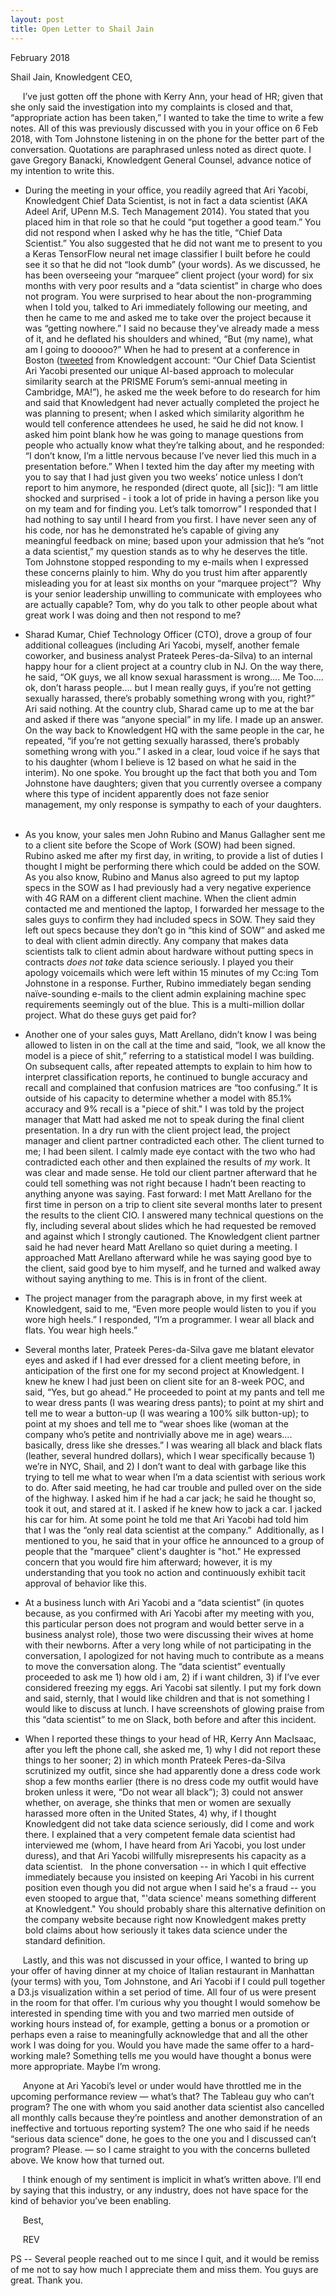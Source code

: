 ```yaml
---
layout: post
title: Open Letter to Shail Jain
---
```

February 2018

Shail Jain, Knowledgent CEO,

&nbsp;&nbsp;&nbsp;&nbsp;&nbsp;I’ve just gotten off the phone with Kerry Ann, your head of HR; given that she only said the investigation into my complaints is closed and that, “appropriate action has been taken,” I wanted to take the time to write a few notes.  All of this was previously discussed with you in your office on 6 Feb 2018, with Tom Johnstone listening in on the phone for the better part of the conversation.  Quotations are paraphrased unless noted as direct quote.  I gave Gregory Banacki, Knowledgent General Counsel, advance notice of my intention to write this.

* During the meeting in your office, you readily agreed that Ari Yacobi, Knowledgent Chief Data Scientist, is not in fact a data scientist (AKA Adeel Arif, UPenn M.S. Tech Management 2014).  You stated that you placed him in that role so that he could “put together a good team.”  You did not respond when I asked why he has the title, “Chief Data Scientist.”  You also suggested that he did not want me to present to you a Keras TensorFlow neural net image classifier I built before he could see it so that he did not “look dumb” (your words).  As we discussed, he has been overseeing your “marquee” client project (your word) for six months with very poor results and a “data scientist” in charge who does not program.  You were surprised to hear about the non-programming when I told you, talked to Ari immediately following our meeting, and then he came to me and asked me to take over the project because it was “getting nowhere.”  I said no because they've already made a mess of it, and he deflated his shoulders and whined, “But (my name), what am I going to dooooo?”  When he had to present at a conference in Boston ([tweeted](https://twitter.com/Knowledgent/status/935172206270787586) from Knowledgent account: “Our Chief Data Scientist Ari Yacobi presented our unique AI-based approach to molecular similarity search at the PRISME Forum’s semi-annual meeting in Cambridge, MA!”), he asked me the week before to do research for him and said that Knowledgent had never actually completed the project he was planning to present; when I asked which similarity algorithm he would tell conference attendees he used, he said he did not know.  I asked him point blank how he was going to manage questions from people who actually know what they’re talking about, and he responded: “I don’t know, I’m a little nervous because I’ve never lied this much in a presentation before.”  When I texted him the day after my meeting with you to say that I had just given you two weeks’ notice unless I don’t report to him anymore, he responded (direct quote, all [sic]): “I am little shocked and surprised - i took a lot of pride in having a person like you on my team and for finding you.  Let’s talk tomorrow”  I responded that I had nothing to say until I heard from you first.  I have never seen any of his code, nor has he demonstrated he’s capable of giving any meaningful feedback on mine; based upon your admission that he’s “not a data scientist,” my question stands as to why he deserves the title.  Tom Johnstone stopped responding to my e-mails when I expressed these concerns plainly to him.  Why do you trust him after apparently misleading you for at least six months on your “marquee project”?   Why is your senior leadership unwilling to communicate with employees who are actually capable?  Tom, why do you talk to other people about what great work I was doing and then not respond to me?

* Sharad Kumar, Chief Technology Officer (CTO), drove a group of four additional colleagues (including Ari Yacobi, myself, another female coworker, and business analyst Prateek Peres-da-Silva) to an internal happy hour for a client project at a country club in NJ.  On the way there, he said, “OK guys, we all know sexual harassment is wrong…. Me Too…. ok, don’t harass people…. but I mean really guys, if you’re not getting sexually harassed, there’s probably something wrong with you, right?”  Ari said nothing.  At the country club, Sharad came up to me at the bar and asked if there was “anyone special” in my life.  I made up an answer.  On the way back to Knowledgent HQ with the same people in the car, he repeated, “if you’re not getting sexually harassed, there’s probably something wrong with you.”  I asked in a clear, loud voice if he says that to his daughter (whom I believe is 12 based on what he said in the interim).  No one spoke.  You brought up the fact that both you and Tom Johnstone have daughters; given that you currently oversee a company where this type of incident apparently does not faze senior management, my only response is sympathy to each of your daughters.   

* As you know, your sales men John Rubino and Manus Gallagher sent me to a client site before the Scope of Work (SOW) had been signed.  Rubino asked me after my first day, in writing, to provide a list of duties I thought I might be performing there which could be added on the SOW.  As you also know, Rubino and Manus also agreed to put my laptop specs in the SOW as I had previously had a very negative experience with 4G RAM on a different client machine.  When the client admin contacted me and mentioned the laptop, I forwarded her message to the sales guys to confirm they had included specs in SOW.  They said they left out specs because they don’t go in “this kind of SOW” and asked me to deal with client admin directly.  Any company that makes data scientists talk to client admin about hardware without putting specs in contracts *does not take* data science seriously.  I played you their apology voicemails which were left within 15 minutes of my Cc:ing Tom Johnstone in a response.  Further, Rubino immediately began sending naïve-sounding e-mails to the client admin explaining machine spec requirements seemingly out of the blue.  This is a multi-million dollar project.  What do these guys get paid for?    

* Another one of your sales guys, Matt Arellano, didn’t know I was being allowed to listen in on the call at the time and said, “look, we all know the model is a piece of shit,” referring to a statistical model I was building.  On subsequent calls, after repeated attempts to explain to him how to interpret classification reports, he continued to bungle accuracy and recall and complained that confusion matrices are “too confusing.”  It is outside of his capacity to determine whether a model with 85.1% accuracy and 9% recall is a "piece of shit."  I was told by the project manager that Matt had asked me not to speak during the final client presentation.  In a dry run with the client project lead, the project manager and client partner contradicted each other.  The client turned to me; I had been silent.  I calmly made eye contact with the two who had contradicted each other and then explained the results of *my* work.  It was clear and made sense.  He told our client partner afterward that he could tell something was not right because I hadn’t been reacting to anything anyone was saying.  Fast forward: I met Matt Arellano for the first time in person on a trip to client site several months later to present the results to the client CIO.  I answered many technical questions on the fly, including several about slides which he had requested be removed and against which I strongly cautioned.  The Knowledgent client partner said he had never heard Matt Arellano so quiet during a meeting.  I approached Matt Arellano afterward while he was saying good bye to the client, said good bye to him myself, and he turned and walked away without saying anything to me.  This is in front of the client. 

* The project manager from the paragraph above, in my first week at Knowledgent, said to me, “Even more people would listen to you if you wore high heels.”  I responded, “I’m a programmer.  I wear all black and flats.  You wear high heels.” 

* Several months later, Prateek Peres-da-Silva gave me blatant elevator eyes and asked if I had ever dressed for a client meeting before, in anticipation of the first one for my second project at Knowledgent.  I knew he knew I had just been on client site for an 8-week POC, and said, “Yes, but go ahead.”  He proceeded to point at my pants and tell me to wear dress pants (I was wearing dress pants); to point at my shirt and tell me to wear a button-up (I was wearing a 100% silk button-up); to point at my shoes and tell me to “wear shoes like (woman at the company who’s petite and nontrivially above me in age) wears…. basically, dress like she dresses.”  I was wearing all black and black flats (leather, several hundred dollars), which I wear specifically because 1) we’re in NYC, Shail, and 2) I don’t want to deal with garbage like this trying to tell me what to wear when I’m a data scientist with serious work to do.  After said meeting, he had car trouble and pulled over on the side of the highway.  I asked him if he had a car jack; he said he thought so, took it out, and stared at it.  I asked if he knew how to jack a car.  I jacked his car for him.  At some point he told me that Ari Yacobi had told him that I was the “only real data scientist at the company.”    Additionally, as I mentioned to you, he said that in your office he announced to a group of people that the "marquee" client's daughter is "hot."  He expressed concern that you would fire him afterward; however, it is my understanding that you took no action and continuously exhibit tacit approval of behavior like this.

*  At a business lunch with Ari Yacobi and a “data scientist” (in quotes because, as you confirmed with Ari Yacobi after my meeting with you, this particular person does not program and would better serve in a business analyst role), those two were discussing their wives at home with their newborns.  After a very long while of not participating in the conversation, I apologized for not having much to contribute as a means to move the conversation along.   The “data scientist” eventually proceeded to ask me 1) how old i am, 2) if i want children, 3) if I’ve ever considered freezing my eggs.  Ari Yacobi sat silently.  I put my fork down and said, sternly, that I would like children and that is not something I would like to discuss at lunch.  I have screenshots of glowing praise from this “data scientist” to me on Slack, both before and after this incident.   

* When I reported these things to your head of HR, Kerry Ann MacIsaac, after you left the phone call, she asked me, 1) why I did not report these things to her sooner; 2) in which month Prateek Peres-da-Silva scrutinized my outfit, since she had apparently done a dress code work shop a few months earlier (there is no dress code my outfit would have broken unless it were, “Do not wear all black”); 3) could not answer whether, on average, she thinks that men or women are sexually harassed more often in the United States, 4) why, if I thought Knowledgent did not take data science seriously, did I come and work there.  I explained that a very competent female data scientist had interviewed me (whom, I have heard from Ari Yacobi, you lost under duress), and that Ari Yacobi willfully misrepresents his capacity as a data scientist.   In the phone conversation -- in which I quit effective immediately because you insisted on keeping Ari Yacobi in his current position even though you did not argue when I said he's a fraud --  you even stooped to argue that, "'data science' means something different at Knowledgent."  You should probably share this alternative definition on the company website because right now Knowledgent makes pretty bold claims about how seriously it takes data science under the standard definition.

&nbsp;&nbsp;&nbsp;&nbsp;&nbsp;Lastly, and this was not discussed in your office, I wanted to bring up your offer of having dinner at my choice of Italian restaurant in Manhattan (your terms) with you, Tom Johnstone, and Ari Yacobi if I could pull together a D3.js visualization within a set period of time.  All four of us were present in the room for that offer.  I’m curious why you thought I would somehow be interested in spending time with you and two married men outside of working hours instead of, for example, getting a bonus or a promotion or perhaps even a raise to meaningfully acknowledge that and all the other work I was doing for you.  Would you have made the same offer to a hard-working male?  Something tells me you would have thought a bonus were more appropriate.  Maybe I’m wrong.

&nbsp;&nbsp;&nbsp;&nbsp;&nbsp;Anyone at Ari Yacobi’s level or under would have throttled me in the upcoming performance review  — what’s that?  The Tableau guy who can’t program?  The one with whom you said another data scientist also cancelled all monthly calls because they’re pointless and another demonstration of an ineffective and tortuous reporting system?  The one who said if he needs “serious data science” done, he goes to the one you and I discussed can’t program?  Please. —  so I came straight to you with the concerns bulleted above.  We know how that turned out.

&nbsp;&nbsp;&nbsp;&nbsp;&nbsp;I think enough of my sentiment is implicit in what’s written above.  I’ll end by saying that this industry, or any industry, does not have space for the kind of behavior you’ve been enabling.

&nbsp;&nbsp;&nbsp;&nbsp;&nbsp;Best,

&nbsp;&nbsp;&nbsp;&nbsp;&nbsp;REV

PS -- Several people reached out to me since I quit, and it would be remiss of me not to say how much I appreciate them and miss them.  You guys are great.  Thank you.
